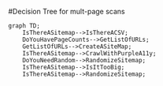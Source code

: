 #Decision Tree for mult-page scans

```mermaid
graph TD;
    IsThereASitemap-->IsThereACSV;
    DoYouHavePageCounts-->GetListOfURLs;
    GetListOfURLs-->CreateASiteMap;
    IsThereASitemap-->CrawlWithPurpleA11y;
    DoYouNeedRandom-->RandomizeSitemap;
    IsThereASitemap-->IsItTooBig;
    IsThereASitemap-->RandomizeSitemap;
```
